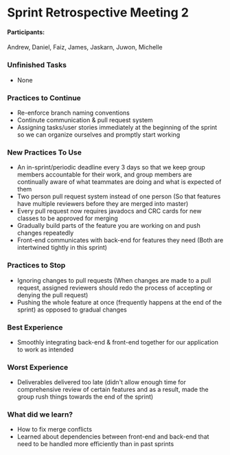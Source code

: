 # Sprint Retrospective Meeting 2
#### Participants:
Andrew, Daniel, Faiz, James, Jaskarn, Juwon, Michelle

### Unfinished Tasks
- None

### Practices to Continue
- Re-enforce branch naming conventions
- Continute communication & pull request system
- Assigning tasks/user stories immediately at the beginning of the sprint so we can organize ourselves and promptly start working

### New Practices To Use
- An in-sprint/periodic deadline every 3 days so that we keep group members accountable for their work, and group members are continually aware of what teammates are doing and what is expected of them
- Two person pull request system instead of one person (So that features have multiple reviewers before they are merged into master)
- Every pull request now requires javadocs and CRC cards for new classes to be approved for merging
- Gradually build parts of the feature you are working on and push changes repeatedly
- Front-end communicates with back-end for features they need (Both are intertwined tightly in this sprint)

### Practices to Stop
- Ignoring changes to pull requests (When changes are made to a pull request, assigned reviewers should redo the process of accepting or denying the pull request)
- Pushing the whole feature at once (frequently happens at the end of the sprint) as opposed to gradual changes

### Best Experience
- Smoothly integrating back-end & front-end together for our application to work as intended

### Worst Experience
- Deliverables delivered too late (didn't allow enough time for comprehensive review of certain features and as a result, made the group rush things towards the end of the sprint)

### What did we learn?
- How to fix merge conflicts
- Learned about dependencies between front-end and back-end that need to be handled more efficiently than in past sprints

